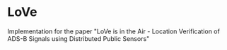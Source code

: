 # LoVe
Implementation for the paper "LoVe is in the Air - Location Verification of ADS-B Signals using Distributed Public Sensors"
